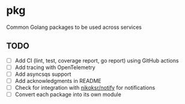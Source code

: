 # pkg

Common Golang packages to be used across services

## TODO

- [ ] Add CI (lint, test, coverage report, go report) using GitHub actions
- [ ] Add tracing with OpenTelemetry
- [ ] Add asyncsqs support
- [ ] Add acknowledgments in README
- [ ] Check for integration with [nikoksr/notify](github.com/nikoksr/notify) for notifications
- [ ] Convert each package into its own module
